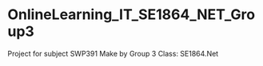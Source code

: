 # OnlineLearning_IT_SE1864_NET_Group3
Project for subject SWP391
Make by Group 3 Class: SE1864.Net 
